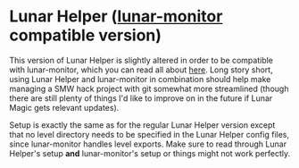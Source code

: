 # Lunar Helper ([lunar-monitor](https://github.com/Underrout/lunar-monitor) compatible version)

This version of Lunar Helper is slightly altered in order to be compatible with lunar-monitor, which you can read all about [here](https://github.com/Underrout/lunar-monitor#lunar-monitor). Long story short, using Lunar Helper and lunar-monitor in combination should help make managing a SMW hack project with git somewhat more streamlined (though there are still plenty of things I'd like to improve on in the future if Lunar Magic gets relevant updates).

Setup is exactly the same as for the regular Lunar Helper version except that no level directory needs to be specified in the Lunar Helper config files, since lunar-monitor handles level exports. Make sure to read through Lunar Helper's setup **and** lunar-monitor's setup or things might not work perfectly.
